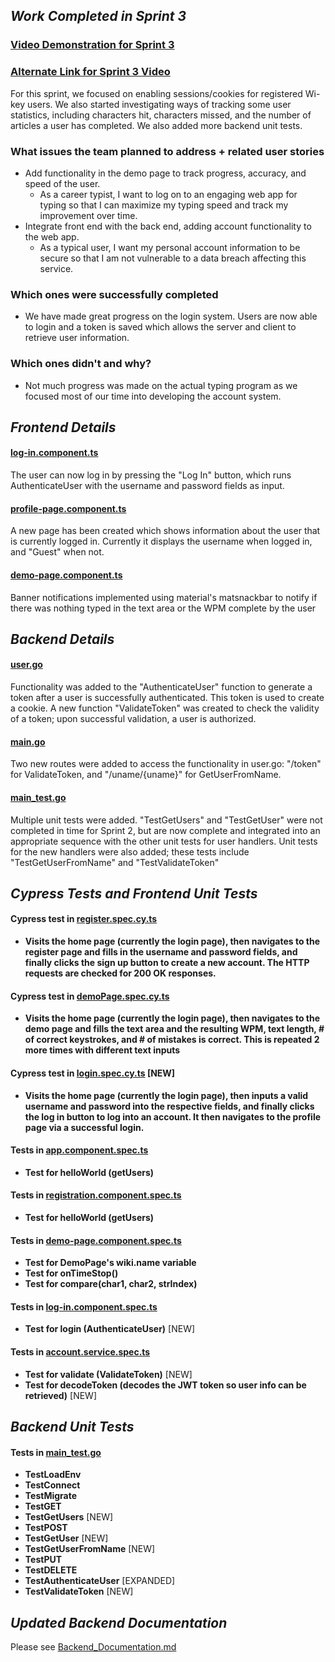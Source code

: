 <!-- WORK TO COMPLETE:
Entire Team

Make progress on issues uncompleted in Sprint 2, or new issues discovered during Sprint 2.
Write test for new functionality implemented. 
SUBMISSIONS:
Submission Format: GitHub & Video Links (Use comments on submission page for multiple links)
Narrated video presentation. Split the presentation such that each member of your team narrates a portion. Presentation should include:
Demonstrate new functionality implemented.
Show results of all unit tests (including those from Sprint 2).
Sprint3.md
Detail work you've completed in Sprint 3
List frontend unit tests
List backend unit tests
Show updated documentation for your backend API 
We will be checking individual commits. If you do not commit code, you will not receive any credit for this sprint. If you're having trouble contributing, speak with your TA sooner rather than later. -->

## _Work Completed in Sprint 3_ ##

### [Video Demonstration for Sprint 3](https://youtu.be/XhNUXZZ_6Bk) ###
### [Alternate Link for Sprint 3 Video](https://clipchamp.com/watch/FMN3fO4qFXd)

For this sprint, we focused on enabling sessions/cookies for registered Wi-key users. We also started investigating ways of tracking some user statistics, including characters hit, characters missed, and the number of articles a user has completed. We also added more backend unit tests. 
### What issues the team planned to address + related user stories
* Add functionality in the demo page to track progress, accuracy, and speed of the user.
  * As a career typist, I want to log on to an engaging web app for typing so that I can maximize my typing speed and track my improvement over time.
* Integrate front end with the back end, adding account functionality to the web app.
  * As a typical user, I want my personal account information to be secure so that I am not vulnerable to a data breach affecting this service.
### Which ones were successfully completed
* We have made great progress on the login system. Users are now able to login and a token is saved which allows the server and client to retrieve user information.
### Which ones didn't and why?
* Not much progress was made on the actual typing program as we focused most of our time into developing the account system.
## _Frontend Details_ ##

####  [log-in.component.ts](https://github.com/WasabiTech-777/SWE-2023-Spring/blob/5159d7ebe84904dd363ec3932b869f453e1244c5/src/app/log-in/log-in.component.ts)
The user can now log in by pressing the "Log In" button, which runs AuthenticateUser with the username and password fields as input.

####  [profile-page.component.ts](https://github.com/WasabiTech-777/SWE-2023-Spring/blob/5159d7ebe84904dd363ec3932b869f453e1244c5/src/app/profile-page/profile-page.component.ts)
A new page has been created which shows information about the user that is currently logged in. Currently it displays the username when logged in, and "Guest" when not.

####  [demo-page.component.ts](https://github.com/WasabiTech-777/SWE-2023-Spring/blob/5159d7ebe84904dd363ec3932b869f453e1244c5/src/app/demo-page/demo-page.component.ts)
Banner notifications implemented using material's matsnackbar to notify if there was nothing typed in the text area or the WPM complete by the user

## _Backend Details_ ##

#### [user.go](https://github.com/WasabiTech-777/SWE-2023-Spring/blob/174bdd6c8f57efa12affba46334eadbfffbdb2a9/src/server/routes/user.go) ####
Functionality was added to the "AuthenticateUser" function to generate a token after a user is successfully authenticated. This token is used to create a cookie. A new function "ValidateToken" was created to check the validity of a token; upon successful validation, a user is authorized.

#### [main.go](https://github.com/WasabiTech-777/SWE-2023-Spring/blob/174bdd6c8f57efa12affba46334eadbfffbdb2a9/src/server/main.go) ####
Two new routes were added to access the functionality in user.go: "/token" for ValidateToken, and "/uname/{uname}" for GetUserFromName. 

#### [main_test.go](https://github.com/WasabiTech-777/SWE-2023-Spring/blob/174bdd6c8f57efa12affba46334eadbfffbdb2a9/src/server/main_test.go) ####
Multiple unit tests were added. "TestGetUsers" and "TestGetUser" were not completed in time for Sprint 2, but are now complete and integrated into an appropriate sequence with the other unit tests for user handlers. 
Unit tests for the new handlers were also added; these tests include "TestGetUserFromName" and "TestValidateToken"

## _Cypress Tests and Frontend Unit Tests_
#### Cypress test in [register.spec.cy.ts](https://github.com/WasabiTech-777/SWE-2023-Spring/blob/d28ae8915ec5ed7c40697cf1399cac0636e6f18d/cypress/e2e/register.spec.cy.ts)
* **Visits the home page (currently the login page), then navigates to the register page and fills in the username and password fields, and finally clicks the sign up button to create a new account. The HTTP requests are checked for 200 OK responses.**
#### Cypress test in [demoPage.spec.cy.ts](https://github.com/WasabiTech-777/SWE-2023-Spring/blob/d28ae8915ec5ed7c40697cf1399cac0636e6f18d/cypress/e2e/demoPage.spec.cy.ts)
* **Visits the home page (currently the login page), then navigates to the demo page and fills the text area and the resulting WPM, text length, # of correct keystrokes, and # of mistakes is correct. This is repeated 2 more times with different text inputs**
#### Cypress test in [login.spec.cy.ts](https://github.com/WasabiTech-777/SWE-2023-Spring/blob/456cdb1aa202ff37cd4707f5fbe604fa4c537fa0/cypress/e2e/login.spec.cy.ts) [NEW]
* **Visits the home page (currently the login page), then inputs a valid username and password into the respective fields, and finally clicks the log in button to log into an account. It then navigates to the profile page via a successful login.**

#### Tests in [app.component.spec.ts](https://github.com/WasabiTech-777/SWE-2023-Spring/blob/5159d7ebe84904dd363ec3932b869f453e1244c5/src/app/app.component.spec.ts)
* **Test for helloWorld (getUsers)**
#### Tests in [registration.component.spec.ts](https://github.com/WasabiTech-777/SWE-2023-Spring/blob/5159d7ebe84904dd363ec3932b869f453e1244c5/src/app/registration/registration.component.spec.ts)
* **Test for helloWorld (getUsers)**
#### Tests in [demo-page.component.spec.ts](https://github.com/WasabiTech-777/SWE-2023-Spring/blob/5159d7ebe84904dd363ec3932b869f453e1244c5/src/app/demo-page/demo-page.component.spec.ts)
* **Test for DemoPage's wiki.name variable**
* **Test for onTimeStop()**
* **Test for compare(char1, char2, strIndex)**
#### Tests in [log-in.component.spec.ts](https://github.com/WasabiTech-777/SWE-2023-Spring/blob/5159d7ebe84904dd363ec3932b869f453e1244c5/src/app/log-in/log-in.component.spec.ts)
* **Test for login (AuthenticateUser)** [NEW]
#### Tests in [account.service.spec.ts](https://github.com/WasabiTech-777/SWE-2023-Spring/blob/5159d7ebe84904dd363ec3932b869f453e1244c5/src/app/account.service.spec.ts)
* **Test for validate (ValidateToken)** [NEW]
* **Test for decodeToken (decodes the JWT token so user info can be retrieved)** [NEW]
## _Backend Unit Tests_ ##

#### Tests in [main_test.go](https://github.com/WasabiTech-777/SWE-2023-Spring/blob/174bdd6c8f57efa12affba46334eadbfffbdb2a9/src/server/main_test.go)
* **TestLoadEnv**
* **TestConnect**
* **TestMigrate**
* **TestGET**
* **TestGetUsers**  [NEW]
* **TestPOST**
* **TestGetUser**   [NEW]
* **TestGetUserFromName** [NEW]
* **TestPUT**
* **TestDELETE**
* **TestAuthenticateUser** [EXPANDED]
* **TestValidateToken** [NEW]

## _Updated Backend Documentation_ ##
Please see [Backend_Documentation.md](https://github.com/WasabiTech-777/SWE-2023-Spring/blob/51e2cc30a810aa0da4dd435826402799daeee1ba/Backend_Documentation.md)
